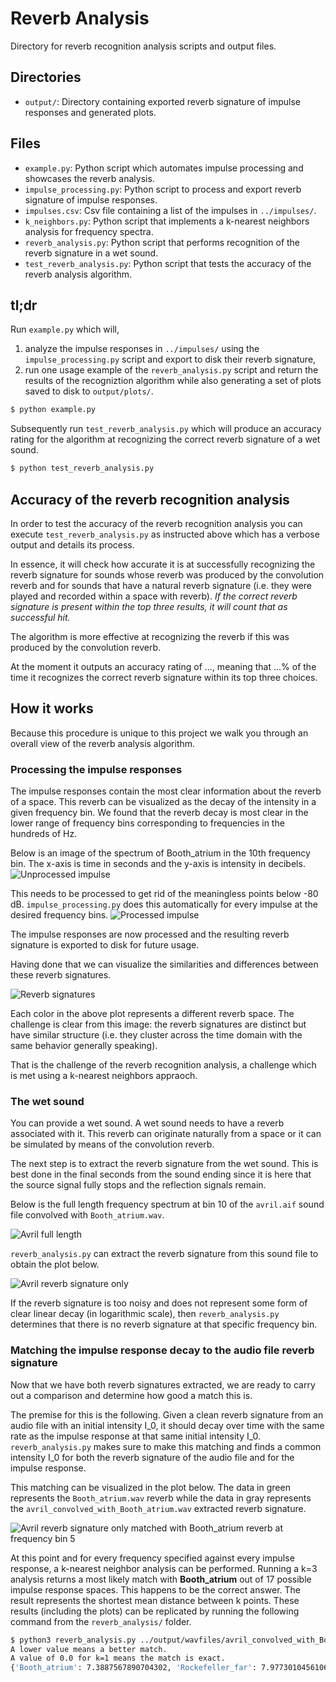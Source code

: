 # Reverb Analysis

Directory for reverb recognition analysis scripts and output files.

## Directories

* <code>output/</code>: Directory containing exported reverb signature of impulse responses and generated plots.

## Files

* <code>example.py</code>: Python script which automates impulse processing and showcases the reverb analysis.
* <code>impulse_processing.py</code>: Python script to process and export reverb signature of impulse responses.
* <code>impulses.csv</code>: Csv file containing a list of the impulses in <code>../impulses/</code>.
* <code>k_neighbors.py</code>: Python script that implements a k-nearest neighbors analysis for frequency spectra.
* <code>reverb_analysis.py</code>: Python script that performs recognition of the reverb signature in a wet sound.
* <code>test_reverb_analysis.py</code>: Python script that tests the accuracy of the reverb analysis algorithm.

## tl;dr

Run <code>example.py</code> which will,

1. analyze the impulse responses in <code>../impulses/</code> using the <code>impulse_processing.py</code> script and export to disk their reverb signature,
2. run one usage example of the <code>reverb_analysis.py</code> script and return the results of the recogniztion algorithm while also generating a set of plots saved to disk to <code>output/plots/</code>.

```sh
$ python example.py
```

Subsequently run <code>test_reverb_analysis.py</code> which will produce an accuracy rating for the algorithm at recognizing the correct reverb signature of a wet sound.

```sh
$ python test_reverb_analysis.py
```

## Accuracy of the reverb recognition analysis

In order to test the accuracy of the reverb recognition analysis you can execute <code>test_reverb_analysis.py</code> as instructed above which has a verbose output and details its process.

In essence, it will check how accurate it is at successfully recognizing the reverb signature for sounds whose reverb was produced by the convolution reverb and for sounds that have a natural reverb signature (i.e. they were played and recorded within a space with reverb). <em>If the correct reverb signature is present within the top three results, it will count that as successful hit.</em>

The algorithm is more effective at recognizing the reverb if this was produced by the convolution reverb.

At the moment it outputs an accuracy rating of ..., meaning that ...% of the time it recognizes the correct reverb signature within its top three choices.

## How it works

Because this procedure is unique to this project we walk you through an overall view of the reverb analysis algorithm.

### Processing the impulse responses

The impulse responses contain the most clear information about the reverb of a space. This reverb can be visualized as the decay of the intensity in a given frequency bin. We found that the reverb decay is most clear in the lower range of frequency bins corresponding to frequencies in the hundreds of Hz.

Below is an image of the spectrum of Booth_atrium in the 10th frequency bin. The x-axis is time in seconds and the y-axis is intensity in decibels.
![Unprocessed impulse](output/readme_plots/Booth_atrium_bin_10.png "Frequency bin 10 of Booth_atrium")

This needs to be processed to get rid of the meaningless points below -80 dB. <code>impulse_processing.py</code> does this automatically for every impulse at the desired frequency bins.
![Processed impulse](output/readme_plots/Booth_atriumbin_10.png "Frequency bin 10 of Booth_atrium")

The impulse responses are now processed and the resulting reverb signature is exported to disk for future usage.

Having done that we can visualize the similarities and differences between these reverb signatures.

![Reverb signatures](output/readme_plots/processed_impulses_bin_10.png "Reverb signatures at frequency bin 10")

Each color in the above plot represents a different reverb space. The challenge is clear from this image: the reverb signatures are distinct but have similar structure (i.e. they cluster across the time domain with the same behavior generally speaking).

That is the challenge of the reverb recognition analysis, a challenge which is met using a k-nearest neighbors appraoch.

### The wet sound

You can provide a wet sound. A wet sound needs to have a reverb associated with it. This reverb can originate naturally from a space or it can be simulated by means of the convolution reverb.

The next step is to extract the reverb signature from the wet sound. This is best done in the final seconds from the sound ending since it is here that the source signal fully stops and the reflection signals remain.

Below is the full length frequency spectrum at bin 10 of the <code>avril.aif</code> sound file convolved with <code>Booth_atrium.wav</code>.

![Avril full length](output/readme_plots/bin_10_avril_convolved_with_booth.png "Full length spectrum of avril.aif convolved with Booth atrium at frequency bin 10")

<code>reverb_analysis.py</code> can extract the reverb signature from this sound file to obtain the plot below.

![Avril reverb signature only](output/readme_plots/avril_convolved_with_Booth_atrium_bin_10.png "Reverb signature only spectrum of avril.aif convolved with Booth atrium at frequency bin 10")

If the reverb signature is too noisy and does not represent some form of clear linear decay (in logarithmic scale), then <code>reverb_analysis.py</code> determines that there is no reverb signature at that specific frequency bin.

### Matching the impulse response decay to the audio file reverb signature

Now that we have both reverb signatures extracted, we are ready to carry out a comparison and determine how good a match this is.

The premise for this is the following. Given a clean reverb signature from an audio file with an initial intensity I_0, it should decay over time with the same rate as the impulse response at that same initial intensity I_0. <code>reverb_analysis.py</code> makes sure to make this matching and finds a common intensity I_0 for both the reverb signature of the audio file and for the impulse response.

This matching can be visualized in the plot below. The data in green represents the <code>Booth_atrium.wav</code> reverb while the data in gray represents the <code>avril_convolved_with_Booth_atrium.wav</code> extracted reverb signature.

![Avril reverb signature only matched with Booth_atrium reverb at frequency bin 5](output/readme_plots/convolved_Booth_atrium_bin_5.png "Avril reverb signature only matched with Booth_atrium reverb at frequency bin 5")

At this point and for every frequency specified against every impulse response, a k-nearest neighbor analysis can be performed. Running a k=3 analysis returns a most likely match with **Booth_atrium** out of 17 possible impulse response spaces. This happens to be the correct answer. The result represents the shortest mean distance between k points. These results (including the plots) can be replicated by running the following command from the <code>reverb_analysis/</code> folder.

```sh
$ python3 reverb_analysis.py ../output/wavfiles/avril_convolved_with_Booth_atrium.wav 3 True
A lower value means a better match.
A value of 0.0 for k=1 means the match is exact.
{'Booth_atrium': 7.3887567890704302, 'Rockefeller_far': 7.9773010456106146, 'Rockefeller_center': 7.6713388716633464}
```






